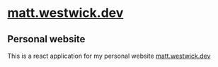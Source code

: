 # [matt.westwick.dev](https://matt.westwick.dev)
## Personal website
This is a react application for my personal website [matt.westwick.dev](https://matt.westwick.dev)
